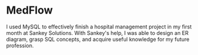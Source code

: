 # MedFlow
I used MySQL to effectively finish a hospital management project in my first month at Sankey Solutions. With Sankey's help, I was able to design an ER diagram, grasp SQL concepts, and acquire useful knowledge for my future profession.
